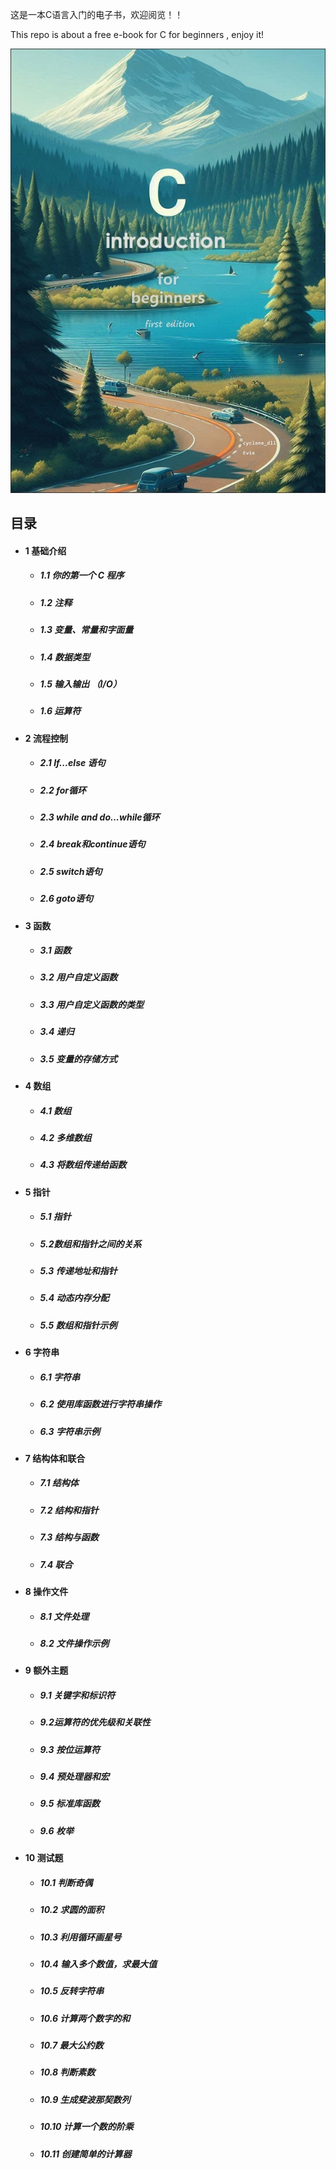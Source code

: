 这是一本C语言入门的电子书，欢迎阅览！！

This repo is about a free e-book for C for beginners , enjoy it!

![C Intro Cover](/CIntro_cover.png "C Intro Cover")




## 目录

- #### 1 基础介绍
  - ##### 1.1 你的第一个 C 程序
  - ##### 1.2 注释
  - ##### 1.3 变量、常量和字面量
  - ##### 1.4 数据类型
  - ##### 1.5 输入输出 （I/O）
  - ##### 1.6 运算符
- #### 2 流程控制
  - ##### 2.1 If...else 语句
  - ##### 2.2 for循环
  - ##### 2.3 while and do...while循环
  - ##### 2.4 break和continue语句
  - ##### 2.5 switch语句
  - ##### 2.6 goto语句
- #### 3 函数
  - ##### 3.1 函数
  - ##### 3.2 用户自定义函数
  - ##### 3.3 用户自定义函数的类型
  - ##### 3.4 递归
  - ##### 3.5 变量的存储方式
- #### 4 数组
  - ##### 4.1 数组
  - ##### 4.2 多维数组
  - ##### 4.3 将数组传递给函数
- #### 5 指针
  - ##### 5.1 指针
  - ##### 5.2数组和指针之间的关系
  - ##### 5.3 传递地址和指针
  - ##### 5.4 动态内存分配
  - ##### 5.5 数组和指针示例
- #### 6 字符串
  - ##### 6.1 字符串
  - ##### 6.2 使用库函数进行字符串操作
  - ##### 6.3 字符串示例
- #### 7 结构体和联合
  - ##### 7.1 结构体
  - ##### 7.2 结构和指针
  - ##### 7.3 结构与函数
  - ##### 7.4 联合
- #### 8 操作文件
  - ##### 8.1 文件处理
  - ##### 8.2 文件操作示例
- #### 9 额外主题
  - ##### 9.1 关键字和标识符
  - ##### 9.2运算符的优先级和关联性
  - ##### 9.3 按位运算符
  - ##### 9.4 预处理器和宏
  - ##### 9.5 标准库函数
  - ##### 9.6 枚举
- #### 10 测试题
  - ##### 10.1 判断奇偶
  - ##### 10.2 求圆的面积
  - ##### 10.3 利用循环画星号
  - ##### 10.4 输入多个数值，求最大值
  - ##### 10.5 反转字符串
  - ##### 10.6 计算两个数字的和
  - ##### 10.7 最大公约数
  - ##### 10.8 判断素数
  - ##### 10.9 生成斐波那契数列
  - ##### 10.10 计算一个数的阶乘
  - ##### 10.11 创建简单的计算器
